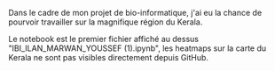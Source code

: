 Dans le cadre de mon projet de bio-informatique, j'ai eu la chance de pourvoir travailler sur la magnifique région du Kerala.

Le notebook est le premier fichier affiché au dessus "IBI_ILAN_MARWAN_YOUSSEF (1).ipynb", les heatmaps sur la carte du Kerala
ne sont pas visibles directement depuis GitHub.
